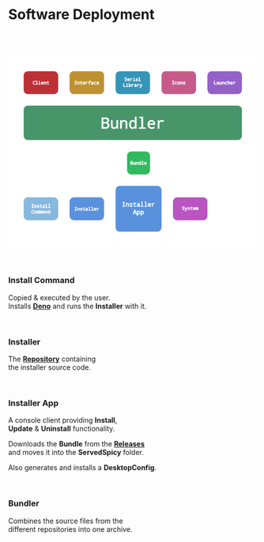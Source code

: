 
# Software Deployment

<br>
<br>

<div align = center>

![Strategy]

</div>

<br>

### Install Command

Copied & executed by the user. <br>
Installs **[Deno]** and runs the **Installer** with it.

<br>

### Installer

The **[Repository]** containing <br>
the installer source code.

<br>

### Installer App

A console client providing **Install**, <br>
**Update** & **Uninstall** functionality.

Downloads the **Bundle** from the **[Releases]** <br>
and moves it into the **ServedSpicy** folder.

Also generates and installs a **DesktopConfig**.

<br>

### Bundler

Combines the source files from the <br>
different repositories into one archive.

<br>
<br>


<!--   🌶  🌶  🌶  🌶  🌶  🌶  🌶  🌶  🌶  🌶  🌶  🌶  🌶  🌶  🌶  🌶  🌶   -->

[Repository]: https://github.com/ServedSpicy/Installer
[Releases]: https://github.com/ServedSpicy/Bundle/releases
[Strategy]: ../Resources/General/Deployment%20Strategy.png

[Deno]: https://deno.land/
